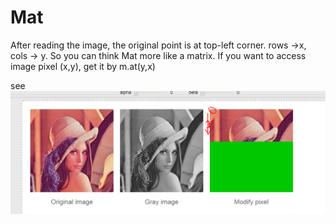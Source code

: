 # Mat 

After reading the image, the original point is at top-left corner.
rows ->x,  cols -> y. So you can think Mat more like a matrix.
If you want to access image pixel (x,y),  get it by m.at<double>(y,x)

see ![image1](MatImageDirection.PNG)
